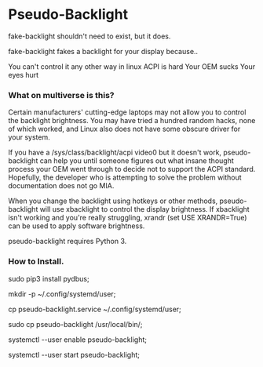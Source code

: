 # Pseudo-Backlight

fake-backlight shouldn't need to exist, but it does.

fake-backlight fakes a backlight for your display because..

You can't control it any other way in linux
ACPI is hard
Your OEM sucks
Your eyes hurt

### What on multiverse is this?
Certain manufacturers' cutting-edge laptops may not allow you to control the backlight brightness. You may have tried a hundred random hacks, none of which worked, and Linux also does not have some obscure driver for your system.

If you have a /sys/class/backlight/acpi video0 but it doesn't work, pseudo-backlight can help you until someone figures out what insane thought process your OEM went through to decide not to support the ACPI standard. Hopefully, the developer who is attempting to solve the problem without documentation does not go MIA.

When you change the backlight using hotkeys or other methods, pseudo-backlight will use xbacklight to control the display brightness. If xbacklight isn't working and you're really struggling, xrandr (set USE XRANDR=True) can be used to apply software brightness.

pseudo-backlight requires Python 3.

### How to Install.

sudo pip3 install pydbus;

mkdir -p ~/.config/systemd/user;

cp pseudo-backlight.service ~/.config/systemd/user;

sudo cp pseudo-backlight /usr/local/bin/;

systemctl --user enable pseudo-backlight;

systemctl --user start pseudo-backlight;
